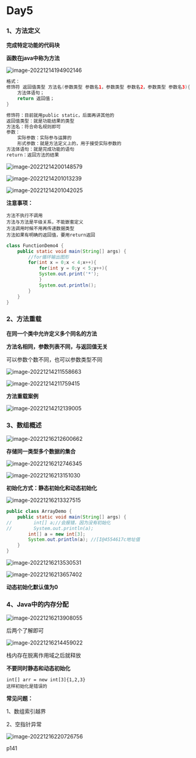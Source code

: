# Day5

### 1、方法定义

**完成特定功能的代码块**

**函数在java中称为方法**

![image-20221214194902146](C:\Users\Ywx\AppData\Roaming\Typora\typora-user-images\image-20221214194902146.png)



```java
格式：
修饰符 返回值类型 方法名(参数类型 参数名1，参数类型 参数名2，参数类型 参数名3){
    方法体语句；
    return 返回值；
}

修饰符：目前就用public static，后面再讲其他的
返回值类型：就是功能结果的类型
方法名：符合命名规则即可
参数：
    实际参数：实际参与运算的
    形式参数：就是方法定义上的，用于接受实际参数的
方法体语句：就是完成功能的语句
return：返回方法的结果
```

![image-20221214200148579](C:\Users\Ywx\AppData\Roaming\Typora\typora-user-images\image-20221214200148579.png)

![image-20221214201013239](C:\Users\Ywx\AppData\Roaming\Typora\typora-user-images\image-20221214201013239.png)



![image-20221214201042025](C:\Users\Ywx\AppData\Roaming\Typora\typora-user-images\image-20221214201042025.png)



**注意事项：**

```
方法不执行不调用
方法与方法是平级关系，不能嵌套定义
方法调用时候不用再传递数据类型
方法如果有明确的返回值，要用return返回
```

```java
class FunctionDemo4 {
    public static void main(String[] args) {
        //for循环输出图形
        for(int x = 0;x < 4;x++){
            for(int y = 0;y < 5;y++){
            System.out.print('*');
            }
            System.out.println();
        }
    }
}
```

### 2、方法重载

**在同一个类中允许定义多个同名的方法**

**方法名相同，参数列表不同，与返回值无关**

可以参数个数不同，也可以参数类型不同

![image-20221214211558663](C:\Users\Ywx\AppData\Roaming\Typora\typora-user-images\image-20221214211558663.png)



![image-20221214211759415](C:\Users\Ywx\AppData\Roaming\Typora\typora-user-images\image-20221214211759415.png)



**方法重载案例**

![image-20221214212139005](C:\Users\Ywx\AppData\Roaming\Typora\typora-user-images\image-20221214212139005.png)



### 3、数组概述

![image-20221216212600662](C:\Users\Ywx\AppData\Roaming\Typora\typora-user-images\image-20221216212600662.png)

**存储同一类型多个数据的集合**

![image-20221216212746345](C:\Users\Ywx\AppData\Roaming\Typora\typora-user-images\image-20221216212746345.png)

![image-20221216213151030](C:\Users\Ywx\AppData\Roaming\Typora\typora-user-images\image-20221216213151030.png)

**初始化方式：静态初始化和动态初始化**

![image-20221216213327515](C:\Users\Ywx\AppData\Roaming\Typora\typora-user-images\image-20221216213327515.png)

```java
public class ArrayDemo {
    public static void main(String[] args) {
//        int[] a;//会报错，因为没有初始化
//        System.out.println(a);
        int[] a = new int[3];
        System.out.println(a); //[I@4554617c地址值
    }
}
```

![image-20221216213530531](C:\Users\Ywx\AppData\Roaming\Typora\typora-user-images\image-20221216213530531.png)

![image-20221216213657402](C:\Users\Ywx\AppData\Roaming\Typora\typora-user-images\image-20221216213657402.png)

**动态初始化默认值为0**



### 4、Java中的内存分配

![image-20221216213908055](C:\Users\Ywx\AppData\Roaming\Typora\typora-user-images\image-20221216213908055.png)

后两个了解即可

![image-20221216214459022](C:\Users\Ywx\AppData\Roaming\Typora\typora-user-images\image-20221216214459022.png)

栈内存在脱离作用域之后就释放

**不要同时静态和动态初始化**

```
int[] arr = new int[3]{1,2,3}
这样初始化是错误的
```



**常见问题：**

1、数组索引越界

2、空指针异常

![image-20221216220726756](C:\Users\Ywx\AppData\Roaming\Typora\typora-user-images\image-20221216220726756.png)

p141